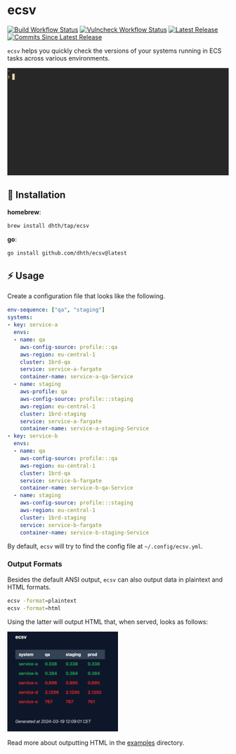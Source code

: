 # ecsv

[![Build Workflow Status](https://img.shields.io/github/actions/workflow/status/dhth/ecsv/build.yml?style=flat-square)](https://github.com/dhth/ecsv/actions/workflows/build.yml)
[![Vulncheck Workflow Status](https://img.shields.io/github/actions/workflow/status/dhth/ecsv/vulncheck.yml?style=flat-square&label=vulncheck)](https://github.com/dhth/ecsv/actions/workflows/vulncheck.yml)
[![Latest Release](https://img.shields.io/github/release/dhth/ecsv.svg?style=flat-square)](https://github.com/dhth/ecsv/releases/latest)
[![Commits Since Latest Release](https://img.shields.io/github/commits-since/dhth/ecsv/latest?style=flat-square)](https://github.com/dhth/ecsv/releases)

`ecsv` helps you quickly check the versions of your systems running in ECS tasks
across various environments.

<p align="center">
  <img src="./assets/ecsv.gif?raw=true" alt="Usage" />
</p>


💾 Installation
---

**homebrew**:

```sh
brew install dhth/tap/ecsv
```

**go**:

```sh
go install github.com/dhth/ecsv@latest
```

⚡️ Usage
---

Create a configuration file that looks like the following.

```yaml
env-sequence: ["qa", "staging"]
systems:
- key: service-a
  envs:
  - name: qa
    aws-config-source: profile:::qa
    aws-region: eu-central-1
    cluster: 1brd-qa
    service: service-a-fargate
    container-name: service-a-qa-Service
  - name: staging
    aws-profile: qa
    aws-config-source: profile:::staging
    aws-region: eu-central-1
    cluster: 1brd-staging
    service: service-a-fargate
    container-name: service-a-staging-Service
- key: service-b
  envs:
  - name: qa
    aws-config-source: profile:::qa
    aws-region: eu-central-1
    cluster: 1brd-qa
    service: service-b-fargate
    container-name: service-b-qa-Service
  - name: staging
    aws-config-source: profile:::staging
    aws-region: eu-central-1
    cluster: 1brd-staging
    service: service-b-fargate
    container-name: service-b-staging-Service
```

By default, `ecsv` will try to find the config file at `~/.config/ecsv.yml`.

### Output Formats

Besides the default ANSI output, `ecsv` can also output data in plaintext and
HTML formats.

```bash
ecsv -format=plaintext
ecsv -format=html
```

Using the latter will output HTML that, when served, looks as follows:

<p align="left">
  <img src="./assets/ecsv_html_default.png" style="max-width: 50%;" alt="HTML output" />
</p>

Read more about outputting HTML in the [examples](./examples/html-template)
directory.
